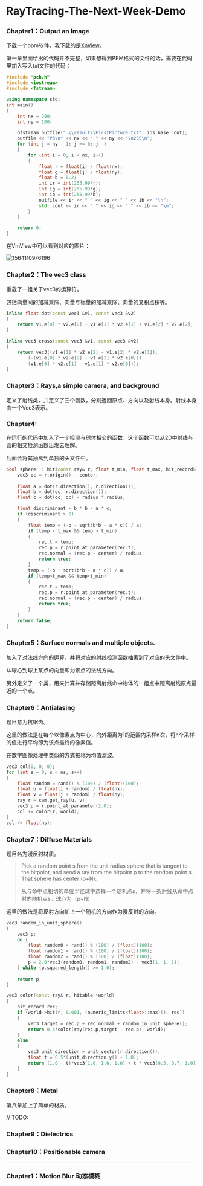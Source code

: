 # RayTracing-The-Next-Week-Demo

### Chapter1：Output an Image

下载一个ppm软件，我下载的是[XnView](https://www.xnview.com/en/)。

第一章里面给出的代码并不完整，如果想得到PPM格式的文件的话，需要在代码里加入写入txt文件的代码：

```c++
#include "pch.h"
#include <iostream>
#include <fstream>

using namespace std;
int main()
{
	int nx = 200;
	int ny = 100;

	ofstream outfile(".\\result\\FirstPicture.txt", ios_base::out);
	outfile << "P3\n" << nx << " " << ny << "\n255\n";
	for (int j = ny - 1; j >= 0; j--)
	{
		for (int i = 0; i < nx; i++)
		{
			float r = float(i) / float(nx);
			float g = float(j) / float(ny);
			float b = 0.2;
			int ir = int(255.99*r);
			int ig = int(255.99*g);
			int ib = int(255.99*b);
			outfile << ir << " " << ig << " " << ib << "\n";
			std::cout << ir << " " << ig << " " << ib << "\n";
		}
	}

	return 0;
}
```

在VmView中可以看到对应的图片：

![1564110976196](C:\Users\mosswang\AppData\Roaming\Typora\typora-user-images\1564110976196.png)

### Chapter2：The vec3 class

重载了一组关于vec3的运算符。

包括向量间的加减乘除、向量与标量的加减乘除、向量的叉积点积等。

```c++
inline float dot(const vec3 &v1, const vec3 &v2)
{
	return v1.e[0] * v2.e[0] + v1.e[1] * v2.e[1] + v1.e[2] * v2.e[2];
}

inline vec3 cross(const vec3 &v1, const vec3 &v2)
{
	return vec3((v1.e[1] * v2.e[2] - v1.e[2] * v2.e[1]),
		(-(v1.e[0] * v2.e[2] - v1.e[2] * v2.e[0])),
		(v1.e[0] * v2.e[1] - v1.e[1] * v2.e[0]));
}
```

### Chapter3：Rays,a simple camera, and background

定义了射线类，并定义了三个函数，分别返回原点、方向以及射线本身。射线本身由一个Vec3表示。

### Chapter4:

在运行的代码中加入了一个检测与球体相交的函数，这个函数可以从2D中射线与圆的相交检测函数出发去理解。

后面会将其抽离到单独的头文件中。

```c++
bool sphere :: hit(const ray& r, float t_min, float t_max, hit_record& rec)const {
	vec3 oc = r.origin() - center;
	
	float a = dot(r.direction(), r.direction());
	float b = dot(oc, r.direction());
	float c = dot(oc, oc) - radius * radius;

	float discriminant = b * b - a * c;
	if (discriminant > 0)
	{
		float temp = (-b - sqrt(b*b - a * c)) / a;
		if (temp < t_max && temp > t_min)
		{
			rec.t = temp;
			rec.p = r.point_at_parameter(rec.t);
			rec.normal = (rec.p - center) / radius;
			return true;
		}
		temp = (-b + sqrt(b*b - a * c)) / a;
		if (temp<t_max && temp>t_min)
		{
			rec.t = temp;
			rec.p = r.point_at_parameter(rec.t);
			rec.normal = (rec.p - center) / radius;
			return true;
		}
	}
	return false;
}
```

### Chapter5：Surface normals and multiple objects.

加入了对法线方向的运算，并将对应的射线检测函数抽离到了对应的头文件中。

从球心到球上某点的向量即为该点的法线方向。

另外定义了一个类，用来计算并存储距离射线命中物体的一组点中距离射线原点最近的一个点。

### Chapter6：Antialasing

题目意为抗锯齿。

这里的做法是在每个以像素点为中心，向外距离为1的范围内采样n次，将n个采样的值进行平均即为该点最终的像素值。

在数字图像处理中类似的方式被称为均值滤波。

```c++
vec3 col(0, 0, 0);
for (int s = 0; s < ns; s++)
{
	float random = rand() % (100) / (float)(100);
	float u = float(i + random) / float(nx);
	float v = float(j + random) / float(ny);
	ray r = cam.get_ray(u, v);
	vec3 p = r.point_at_parameter(2.0);
	col += color(r, world);
}
col /= float(ns);
```

### Chapter7：Diffuse Materials

题目名为漫反射材质。

> Pick a random point s from the unit radius sphere that is tangent to the hitpoint, and send a ray from the hitpoint p to the random point s. That sphere has center (p+N):
>
> 从与命中点相切的单位半径球中选择一个随机点s，并将一条射线从命中点射向随机点s。球心为（p+N）

这里的做法是将反射方向加上一个随机的方向作为漫反射的方向。

```c++
vec3 random_in_unit_sphere()
{
	vec3 p;
	do {
		float random0 = rand() % (100) / (float)(100);
		float random1 = rand() % (100) / (float)(100);
		float random2 = rand() % (100) / (float)(100);
		p = 2.0*vec3(random0, random1, random2) - vec3(1, 1, 1);
	} while (p.squared_length() >= 1.0);
	
	return p;
}

vec3 color(const ray& r, hitable *world)
{
	hit_record rec;
	if (world->hit(r, 0.001, (numeric_limits<float>::max)(), rec))
	{
		vec3 target = rec.p + rec.normal + random_in_unit_sphere();
		return 0.5*color(ray(rec.p,target - rec.p), world);
	}
	else
	{
		vec3 unit_direction = unit_vector(r.direction());
		float t = 0.5*(unit_direction.y() + 1.0);
		return (1.0 - t)*vec3(1.0, 1.0, 1.0) + t * vec3(0.5, 0.7, 1.0);
	}
}
```

### Chapter8：Metal

第八章加上了简单的材质。

// TODO:

### Chapter9：Dielectrics

### Chapter10：Positionable camera

---

### Chapter1：Motion Blur 动态模糊




